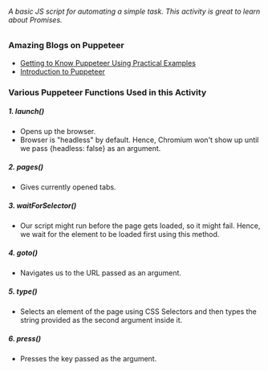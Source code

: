 ###### A basic JS script for automating a simple task. This activity is great to learn about Promises.

### Amazing Blogs on Puppeteer

- [Getting to Know Puppeteer Using Practical Examples](https://nitayneeman.com/posts/getting-to-know-puppeteer-using-practical-examples/)
- [Introduction to Puppeteer](https://flaviocopes.com/puppeteer/)

### Various Puppeteer Functions Used in this Activity

##### 1. launch()

- Opens up the browser.
- Browser is "headless" by default. Hence, Chromium won't show up until we pass {headless: false} as an argument.

##### 2. pages()

- Gives currently opened tabs.

##### 3. waitForSelector()

- Our script might run before the page gets loaded, so it might fail. Hence, we wait for the element to be loaded first using this method.

##### 4. goto()

- Navigates us to the URL passed as an argument.

##### 5. type()

- Selects an element of the page using CSS Selectors and then types the string provided as the second argument inside it.

##### 6. press()

- Presses the key passed as the argument.

